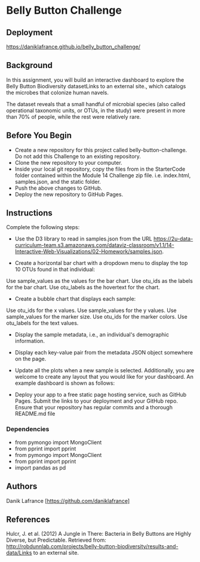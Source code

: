# Belly Button Challenge

## Deployment

https://daniklafrance.github.io/belly_button_challenge/

## Background

In this assignment, you will build an interactive dashboard to explore the Belly Button Biodiversity datasetLinks to an external site., which catalogs the microbes that colonize human navels.

The dataset reveals that a small handful of microbial species (also called operational taxonomic units, or OTUs, in the study) were present in more than 70% of people, while the rest were relatively rare.

## Before You Begin

* Create a new repository for this project called belly-button-challenge. Do not add this Challenge to an existing repository.
* Clone the new repository to your computer.
* Inside your local git repository, copy the files from in the StarterCode folder contained within the Module 14 Challenge zip file. i.e. index.html, samples.json, and the static folder.
* Push the above changes to GitHub.
* Deploy the new repository to GitHub Pages.

## Instructions

Complete the following steps:

* Use the D3 library to read in samples.json from the URL https://2u-data-curriculum-team.s3.amazonaws.com/dataviz-classroom/v1.1/14-Interactive-Web-Visualizations/02-Homework/samples.json.

* Create a horizontal bar chart with a dropdown menu to display the top 10 OTUs found in that individual:

Use sample_values as the values for the bar chart.
Use otu_ids as the labels for the bar chart.
Use otu_labels as the hovertext for the chart.

* Create a bubble chart that displays each sample:

Use otu_ids for the x values.
Use sample_values for the y values.
Use sample_values for the marker size.
Use otu_ids for the marker colors.
Use otu_labels for the text values.

* Display the sample metadata, i.e., an individual's demographic information.

* Display each key-value pair from the metadata JSON object somewhere on the page.

* Update all the plots when a new sample is selected. Additionally, you are welcome to create any layout that you would like for your dashboard. An example dashboard is shown as follows:

* Deploy your app to a free static page hosting service, such as GitHub Pages. Submit the links to your deployment and your GitHub repo. Ensure that your repository has regular commits and a thorough README.md file

### Dependencies

* from pymongo import MongoClient
* from pprint import pprint
* from pymongo import MongoClient
* from pprint import pprint
* import pandas as pd

## Authors

Danik Lafrance
[https://github.com/daniklafrance]

## References

Hulcr, J. et al. (2012) A Jungle in There: Bacteria in Belly Buttons are Highly Diverse, but Predictable. Retrieved from: http://robdunnlab.com/projects/belly-button-biodiversity/results-and-data/Links to an external site.